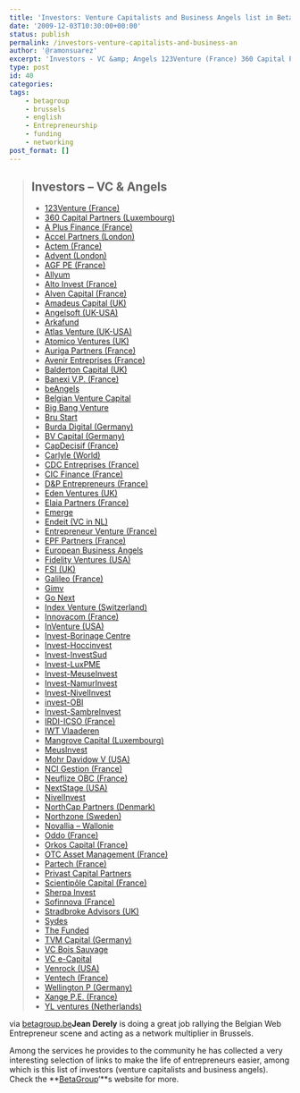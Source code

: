 ```yaml
---
title: 'Investors: Venture Capitalists and Business Angels list in BetaGroup'
date: '2009-12-03T10:30:00+00:00'
status: publish
permalink: /investors-venture-capitalists-and-business-an
author: '@ramonsuarez'
excerpt: 'Investors - VC &amp; Angels 123Venture (France) 360 Capital Partners (Luxembourg) A Plus Finance (France) Accel Partners (London) Actem (France) Advent (London) AGF PE (France) Allyum Alto Invest (France) Alven Capital (France) Amadeus Capital (UK) An...'
type: post
id: 40
categories:
tags:
    - betagroup
    - brussels
    - english
    - Entrepreneurship
    - funding
    - networking
post_format: []
---
```

> ## Investors – VC &amp; Angels
> 
> - [123Venture (France)](http://www.123venture.com)
> - [360 Capital Partners (Luxembourg)](http://www.360capitalpartners.com)
> - [A Plus Finance (France)](http://www.aplusfinance.com/)
> - [Accel Partners (London)](http://www.accel.com/)
> - [Actem (France)](http://www.actem-partners.com)
> - [Advent (London)](http://www.adventventures.com)
> - [AGF PE (France)](http://www.agfpe.com)
> - [Allyum](http://www.allyum.com "Allyum")
> - [Alto Invest (France)](http://www.altoinvest.fr/)
> - [Alven Capital (France)](http://www.alvencapital.com/ "Alven Capital (France)")
> - [Amadeus Capital (UK)](http://www.amadeuscapital.com/about.php)
> - [Angelsoft (UK-USA)](http://angelsoft.net/ "Angelsoft")
> - [Arkafund](http://www.arkafund.be/ "Arkafund")
> - [Atlas Venture (UK-USA)](http://www.atlasventure.com "Atlas Venture")
> - [Atomico Ventures (UK)](http://www.atomicoventures.com)
> - [Auriga Partners (France)](http://www.aurigapartners.com/)
> - [Avenir Entreprises (France)](http://www.avenir-entreprises.fr/)
> - [Balderton Capital (UK)](http://www.balderton.com)
> - [Banexi V.P. (France)](http://www.banexiventures.com/)
> - [beAngels](http://www.beangels.be/ "beAngels")
> - [Belgian Venture Capital](http://www.bva.be/fb111mggc622gkw1szu149.aspx "Belgian Venture Capital")
> - [Big Bang Venture](http://www.bbv.be/en/faq.html "Big Bang Venture")
> - [Bru Start](http://www.srib.be/index.php?lang=%3C?=%20%24_REQUEST%27lang%27?%3E "Bru Start")
> - [Burda Digital (Germany)](http://ventures.burdadigital.de/ "Burda Digital (Germany)")
> - [BV Capital (Germany)](http://www.bvcapital.com/)
> - [CapDecisif (France)](http://www.capdecisif.com/)
> - [Carlyle (World)](http://www.carlyle.com)
> - [CDC Entreprises (France)](http://www.cdcentreprises.fr/)
> - [CIC Finance (France)](http://www.cicfinance.com)
> - [D&amp;P Entrepreneurs (France)](http://www.dp-finance.fr)
> - [Eden Ventures (UK)](http://www.edenventures.co.uk "Eden Ventures (UK)")
> - [Elaia Partners (France)](http://www.elaia.com)
> - [Emerge](http://www.emerge.be/ "Emerge")
> - [Endeit (VC in NL)](http://www.endeit.nl "Endeit (VC in NL)")
> - [Entrepreneur Venture (France)](http://www.entrepreneurventure.com/)
> - [EPF Partners (France)](http://www.epf-partners.com/)
> - [European Business Angels](http://www.eban.org/ "European Business Angels")
> - [Fidelity Ventures (USA)](http://www.fidelityventures.com "Fidelity Ventures (USA)")
> - [FSI (UK)](http://www.fsicapital.com/)
> - [Galileo (France)](http://www.galileo.fr)
> - [Gimv](http://www.gimv.com/ "Gimv")
> - [Go Next](http://www.gonext.be/ "Go Next")
> - [Index Venture (Switzerland)](http://www.indexventures.com)
> - [Innovacom (France)](http://www.innovacom.com/)
> - [InVenture (USA)](http://www.ingroup.com/)
> - [Invest-Borinage Centre](http://www.imbc.be/)
> - [Invest-Hoccinvest](http://www.hoccinvest.be/)
> - [Invest-InvestSud](http://www.capitaletcroissance.be)
> - [Invest-LuxPME](http://www.luxpme.be)
> - [Invest-MeuseInvest](http://www.meuseinvest.be)
> - [Invest-NamurInvest](http://www.namurinvest.be)
> - [Invest-NivelInvest](http://www.nivelinvest.be/)
> - [invest-OBI](http://www.obi.be)
> - [Invest-SambreInvest](http://www.sambreinvest.be)
> - [IRDI-ICSO (France)](http://www.icso.fr/)
> - [IWT Vlaaderen](http://www.iwt.be/ "IWT Vlaaderen")
> - [Mangrove Capital (Luxembourg)](http://www.mangrove-vc.com/)
> - [MeusInvest](http://www.meusinvest.be "MeusInvest")
> - [Mohr Davidow V (USA)](http://www.mdv.com/)
> - [NCI Gestion (France)](http://www.ncigestion.com/)
> - [Neuflize OBC (France)](http://www.abnamroprivatebanking.com/fr/neuflizeobc#neuflizeobc)
> - [NextStage (USA)](http://www.nextstagecapital.com/)
> - [NivelInvest](http://www.nivelinvest.be/ "NivelInvest")
> - [NorthCap Partners (Denmark)](http://www.northcappartners.com "NorthCap Partners (Denmark)")
> - [Northzone (Sweden)](http://www.northzone.com/)
> - [Novallia – Wallonie](http://www.novallia.be/fr/index.html)
> - [Oddo (France)](http://www.oddoam.fr/)
> - [Orkos Capital (France)](http://www.orkoscapital.com/)
> - [OTC Asset Management (France)](http://www.otcam.com)
> - [Partech (France)](http://www.partechvc.com/)
> - [Privast Capital Partners](http://www.privast.com "Privast Capital Partners")
> - [Scientipôle Capital (France)](http://scientipolecapital.fr/)
> - [Sherpa Invest](http://www.sherpainvest.be/ "Sherpa Invest")
> - [Sofinnova (France)](http://www.sofinnova.fr/)
> - [Stradbroke Advisors (UK)](http://www.stradbrokeadvisors.com "Stradbroke Advisors")
> - [Sydes](http://www.sydes.be/ "Sydes")
> - [The Funded](http://www.thefunded.com "The Funded")
> - [TVM Capital (Germany)](http://www.tvm-capital.com "TVM Capital (Germany)")
> - [VC Bois Sauvage](http://www.bois-sauvage.be/ "VC Bois Sauvage")
> - [VC e-Capital](http://www.e-capital.be "VC e-Capital")
> - [Venrock (USA)](http://www.venrock.com/ "Venrock (USA)")
> - [Ventech (France)](http://www.ventech.fr)
> - [Wellington P (Germany)](http://www.wellington-partners.com)
> - [Xange P.E. (France)](http://www.xange.fr/)
> - [YL ventures (Netherlands)](http://ylventures.com/ "YL ventures")

via [betagroup.be](http://www.betagroup.be/)</div>**Jean Derely** is doing a great job rallying the Belgian Web Entrepreneur scene and acting as a network multiplier in Brussels.

Among the services he provides to the community he has collected a very interesting selection of links to make the life of entrepreneurs easier, among which is this list of investors (venture capitalists and business angels). Check the **[BetaGroup](http://www.betagroup.be)‘**s website for more.

</div>